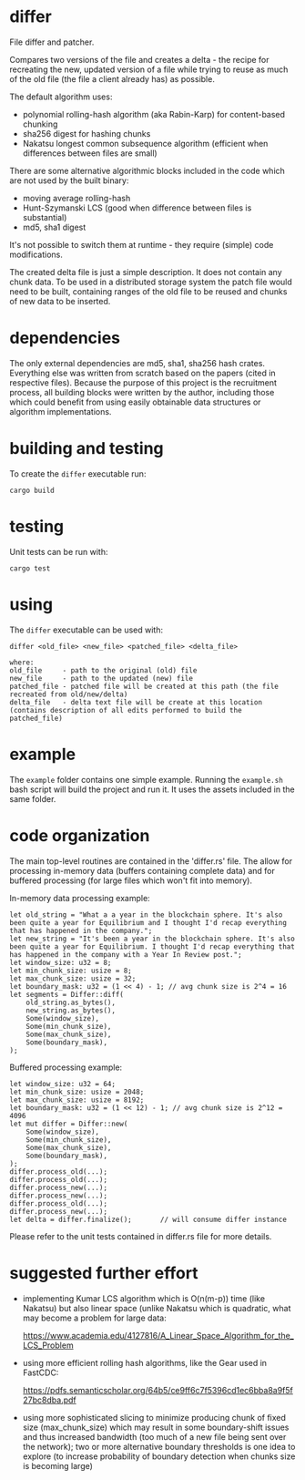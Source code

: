 # differ

File differ and patcher. 

Compares two versions of the file and creates a delta - the recipe for recreating the new, updated version of a file while trying to reuse as much of the old file (the file a client already has) as possible.

The default algorithm uses:
- polynomial rolling-hash algorithm (aka Rabin-Karp) for content-based chunking
- sha256 digest for hashing chunks
- Nakatsu longest common subsequence algorithm (efficient when differences between files are small)

There are some alternative algorithmic blocks included in the code which are not used by the built binary:
- moving average rolling-hash
- Hunt-Szymanski LCS (good when difference between files is substantial)
- md5, sha1 digest

It's not possible to switch them at runtime - they require (simple) code modifications.

The created delta file is just a simple description. It does not contain any chunk data. To be used in a distributed
storage system the patch file would need to be built, containing ranges of the old file to be reused and chunks of
new data to be inserted.

# dependencies

The only external dependencies are md5, sha1, sha256 hash crates. Everything else was written from scratch based on the papers (cited in respective files). Because the purpose of this project is the recruitment process, all building blocks were written by the author, including those which could benefit from using easily obtainable data structures or algorithm implementations.

# building and testing

To create the `differ` executable run:
```
cargo build
```


# testing

Unit tests can be run with:
```
cargo test
```

# using

The `differ` executable can be used with:

```
differ <old_file> <new_file> <patched_file> <delta_file>

where:
old_file     - path to the original (old) file
new_file     - path to the updated (new) file
patched_file - patched file will be created at this path (the file recreated from old/new/delta)
delta_file   - delta text file will be create at this location (contains description of all edits performed to build the patched_file)
```

# example

The `example` folder contains one simple example. Running the `example.sh` bash script will build the project and run it. It uses the assets included in the same folder.

# code organization

The main top-level routines are contained in the 'differ.rs' file. The allow for processing in-memory data (buffers containing complete data) and for buffered processing (for large files which won't fit into memory).

In-memory data processing example:
```
let old_string = "What a a year in the blockchain sphere. It's also been quite a year for Equilibrium and I thought I'd recap everything that has happened in the company.";
let new_string = "It's been a year in the blockchain sphere. It's also been quite a year for Equilibrium. I thought I'd recap everything that has happened in the company with a Year In Review post.";
let window_size: u32 = 8;
let min_chunk_size: usize = 8;
let max_chunk_size: usize = 32;
let boundary_mask: u32 = (1 << 4) - 1; // avg chunk size is 2^4 = 16
let segments = Differ::diff(
    old_string.as_bytes(),
    new_string.as_bytes(),
    Some(window_size),
    Some(min_chunk_size),
    Some(max_chunk_size),
    Some(boundary_mask),
);
```

Buffered processing example:
```
let window_size: u32 = 64;
let min_chunk_size: usize = 2048;
let max_chunk_size: usize = 8192;
let boundary_mask: u32 = (1 << 12) - 1; // avg chunk size is 2^12 = 4096
let mut differ = Differ::new(
    Some(window_size),
    Some(min_chunk_size),
    Some(max_chunk_size),
    Some(boundary_mask),
);       
differ.process_old(...);
differ.process_old(...);
differ.process_new(...);
differ.process_new(...);
differ.process_old(...);
differ.process_new(...);
let delta = differ.finalize();       // will consume differ instance
```

Please refer to the unit tests contained in differ.rs file for more details.

# suggested further effort

- implementing Kumar LCS algorithm which is O(n(m-p)) time (like  Nakatsu) but also linear
  space (unlike Nakatsu which is quadratic, what may become a problem for large data:

  https://www.academia.edu/4127816/A_Linear_Space_Algorithm_for_the_LCS_Problem

- using more efficient rolling hash algorithms, like the Gear used in FastCDC:
  
  https://pdfs.semanticscholar.org/64b5/ce9ff6c7f5396cd1ec6bba8a9f5f27bc8dba.pdf

- using more sophisticated slicing to minimize producing chunk of fixed size (max_chunk_size) 
  which may result in some boundary-shift issues and thus increased bandwidth (too much of a
  new file being sent over the network); two or more alternative boundary thresholds is one
  idea to explore (to increase probability of boundary detection when chunks size is becoming
  large)
